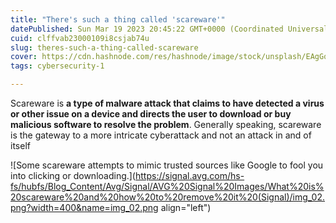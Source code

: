 ```yaml
---
title: "There's such a thing called 'scareware'"
datePublished: Sun Mar 19 2023 20:45:22 GMT+0000 (Coordinated Universal Time)
cuid: clffvab23000109i8csjab74u
slug: theres-such-a-thing-called-scareware
cover: https://cdn.hashnode.com/res/hashnode/image/stock/unsplash/EAgGqOiDDMg/upload/1997eb7f6f9a452adb8209a858997a08.jpeg
tags: cybersecurity-1

---
```


Scareware is **a type of malware attack that claims to have detected a virus or other issue on a device and directs the user to download or buy malicious software to resolve the problem**. Generally speaking, scareware is the gateway to a more intricate cyberattack and not an attack in and of itself

![Some scareware attempts to mimic trusted sources like Google to fool you into clicking or downloading.](https://signal.avg.com/hs-fs/hubfs/Blog_Content/Avg/Signal/AVG%20Signal%20Images/What%20is%20scareware%20and%20how%20to%20remove%20it%20(Signal)/img_02.png?width=400&name=img_02.png align="left")